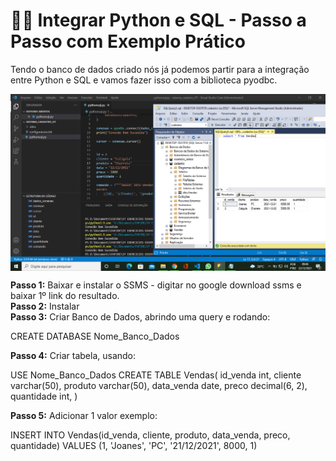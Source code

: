 # 👨‍💻️ Integrar Python e SQL - Passo a Passo com Exemplo Prático



Tendo o banco de dados criado nós já podemos partir para a integração entre Python e SQL e vamos fazer isso com a biblioteca pyodbc.

<img width="700" align="center" src="./screen.png">

**Passo 1:** Baixar e instalar o SSMS - digitar no google download ssms e baixar 1º link do resultado.
<br>
**Passo 2:** Instalar
<br>
**Passo 3:** Criar Banco de Dados, abrindo uma query e rodando:

CREATE DATABASE Nome_Banco_Dados

**Passo 4:** Criar tabela, usando:

USE Nome_Banco_Dados
CREATE TABLE Vendas(
    id_venda int,
    cliente varchar(50),
    produto varchar(50),
    data_venda date,
    preco decimal(6, 2),
    quantidade int,
    )

**Passo 5:** Adicionar 1 valor exemplo:

INSERT INTO Vendas(id_venda, cliente, produto, data_venda, preco, quantidade)
VALUES
    (1, 'Joanes', 'PC', '21/12/2021', 8000, 1)
